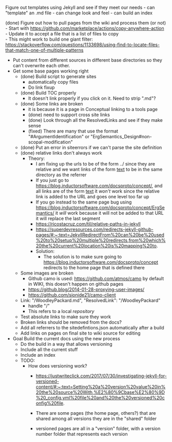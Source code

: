Figure out templates using Jekyll and see if they meet our needs
    - can "template" an .md file
    - can change look and feel
    - can build an index

(done) Figure out how to pull pages from the wiki and process them (or not)
    - Start with https://github.com/marketplace/actions/copy-anywhere-action
        - Update it to accept a file that is a list of files to copy    
            - This might work to build one giant filter: https://stackoverflow.com/questions/1133698/using-find-to-locate-files-that-match-one-of-multiple-patterns

- Put content from different sources in different base directories so they can't overwrite each other.
- Get some base pages working right
    - (done) Build script to generate sites
        - automatically copy files
        - Do link fixup
    - (done) Build TOC properly
      - It doesn't link properly if you click on it.  Need to strip ".md"? 
    - (done) Some links are broken
      - it is because it is a page in Conceptual linking to a tools page
      - (done) need to support cross site links
      - (done) Look through all the ResolvedLinks and see if they make sense
      - (fixed) There are many that use the format "#ArgumentIdentification" or "ErgSemantics_Design#non-scopal-modification"
    - (done) Put an error in siteerrors if we can't parse the site definition
    - (done) relative links don't always work
      - Theory: 
        - I am fixing up the urls to be of the form ../ since they are relative and we want links of the form [text](foo.md) to be in the same directory as the referrer
        - If you just go to https://blog.inductorsoftware.com/docsproto/concept/, and all links are of the form [text](foo.md) it *won't* work since the relative link is added to the URL and goes one level too far up
        - If you go instead to the same page bug using https://blog.inductorsoftware.com/docsproto/concept/ErgSemantics/ it *will* work because it will not be added to that URL it will replace the last segment
        - https://ricostacruz.com/til/relative-paths-in-jekyll
        - https://superdevresources.com/redirects-jekyll-github-pages/#:~:text=JekyllRedirectFrom%20can%20be%20used%20to%20setup%20multiple%20redirects,from%20which%20the%20current%20location%20is%20mapping%20to.
        - Solution:
          - The solution is to make sure going to https://blog.inductorsoftware.com/docsproto/concept redirects to the home page that is defined there
    - Some images are broken
      - Github camo is used: https://github.com/atmos/camo by default in WIKI, this doesn't happen on github pages
      - https://github.blog/2014-01-28-proxying-user-images/
      - https://github.com/sionide21/camo-client
    - Link: "/WoodleyPackard.md", "ResolvedLink": "/WoodleyPackard"
      - handle "/"
      - This refers to a local *repository*
    - Test absolute links to make sure they work
    - Broken links should be removed from the docs? 
    - Add all referrers to the sitedefintions.json automatically after a build
    - Add links on pages on final site to wiki source for editing
- Goal Build the current docs using the new process
    - Do the build in a way that allows versioning
    - Include all the current stuff
    - Include an index
    - TODO:
        - How does versioning work?
            - https://justwriteclick.com/2017/07/30/investigating-jekyll-for-versioned-content/#:~:text=Setting%20a%20version%20value%20in%20the%20source%20With,%E2%80%9Cbase%E2%80%9D%20_config.yml%20file%20and%20the%20versioned%20config%20file.

            - There are some pages (the home page, others?) that are shared among all versions they are in the "shared" folder
            - versioned pages are all in a "version" folder, with a version number folder that represents each version